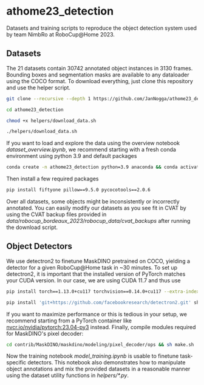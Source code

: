 # athome23_detection
Datasets and training scripts to reproduce the object detection system used by team NimbRo at RoboCup@Home 2023.

## Datasets
The 21 datasets contain 30742 annotated object instances in 3130 frames. Bounding boxes and segmentation masks are available to any dataloader using the COCO format. To download everything, just clone this repository and use the helper script.

```bash
git clone --recursive --depth 1 https://github.com/JanNogga/athome23_detection.git
```

```bash
cd athome23_detection
```

```bash
chmod +x helpers/download_data.sh
```

```bash
./helpers/download_data.sh
```

If you want to load and explore the data using the overview notebook *dataset_overview.ipynb*, we recommend starting with a fresh conda environment using python 3.9 and default packages

```bash
conda create -n athome23_detection python=3.9 anaconda && conda activate athome23_detection
```

Then install a few required packages

```bash
pip install fiftyone pillow==9.5.0 pycocotools==2.0.6
```

Over all datasets, some objects might be inconsistently or incorrectly annotated. You can easily modify our datasets as you see fit in CVAT by using the CVAT backup files provided in *data/robocup_bordeaux_2023/robocup_data/cvat_backups* after running the download script.

## Object Detectors

We use detectron2 to finetune MaskDINO pretrained on COCO, yielding a detector for a given RoboCup@Home task in ~30 minutes. To set up detectron2, it is important that the installed version of PyTorch matches your CUDA version. In our case, we are using CUDA 11.7 and thus use

```bash
pip install torch==1.13.0+cu117 torchvision==0.14.0+cu117 --extra-index-url https://download.pytorch.org/whl/cu117
```

```bash
pip install 'git+https://github.com/facebookresearch/detectron2.git' shapely timm
```

If you want to maximize performance or this is tedious in your setup, we recommend starting from a PyTorch container like [nvcr.io/nvidia/pytorch:23.04-py3](https://docs.nvidia.com/deeplearning/frameworks/pytorch-release-notes/rel-23-04.html#rel-23-04) instead. Finally, compile modules required for MaskDINO's pixel decoder:

```bash
cd contrib/MaskDINO/maskdino/modeling/pixel_decoder/ops && sh make.sh
```

Now the training notebook *model_training.ipynb* is usable to finetune task-specific detectors. This notebook also demonstrates how to manipulate object annotations and mix the provided datasets in a reasonable manner using the dataset utility functions in *helpers/\*.py*.
